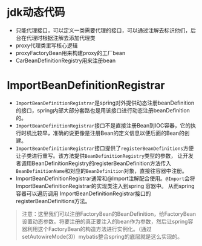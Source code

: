 # jdk动态代码
* 只能代理接口，可以定义一类需要代理的接口，可以通过注解去标识他们，后台在代理时根据注解去添加代理类
* proxy代理类里写核心逻辑
* proxyFactoryBean用来构建proxy的工厂bean
* CarBeanDefinitionRegistry用来注册bean
# ImportBeanDefinitionRegistrar
* `ImportBeanDefinitionRegistrar`是spring对外提供动态注册beanDefinition的接口，spring内部大部分套路也是用该接口进行动态注册beanDefinition的。
* `ImportBeanDefinitionRegistrar`接口不是直接注册Bean到IOC容器，它的执行时机比较早，准确的说更像是注册Bean的定义信息以便后面的Bean的创建。
* `ImportBeanDefinitionRegistrar`接口提供了`registerBeanDefinitions`方便让子类进行重写。该方法提供`BeanDefinitionRegistry`类型的参数，
让开发者调用BeanDefinitionRegistry的registerBeanDefinition方法传入`BeanDefinitionName`和对应的`BeanDefinition`对象，直接往容器中注册。
* ImportBeanDefinitionRegistrar通常和@Import注解配合使用。`@Import`会将ImportBeanDefinitionRegistrar的实现类注入到spring 容器中。
从而spring 容器可以遍历调用 ImportBeanDefinitionRegistrar接口的 registerBeanDefinitions方法。
> 注意：这里我们可以注册FactoryBean的BeanDefinition，给FactoryBean设置动态参数。将要注册的真正要注入的bean作为参数，然后让spring容器利用这个FactoryBean的构造方法进行实例化。（通过setAutowireMode(3)）mybatis整合spring的底层就是这么实现的。
